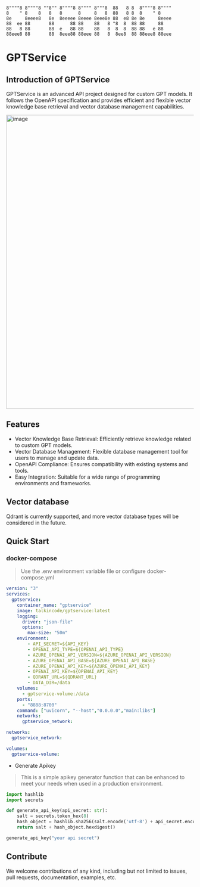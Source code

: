 
    8""""8 8""""8 ""8"" 8""""8 8"""" 8"""8  88   8 8  8""""8 8"""" 
    8    " 8    8   8   8      8     8   8  88   8 8  8    " 8     
    8e     8eeee8   8e  8eeeee 8eeee 8eee8e 88  e8 8e 8e     8eeee 
    88  ee 88       88      88 88    88   8 "8  8  88 88     88    
    88   8 88       88  e   88 88    88   8  8  8  88 88   e 88    
    88eee8 88       88  8eee88 88eee 88   8  8ee8  88 88eee8 88eee 
                                                               

# GPTService

## Introduction of GPTService

GPTService is an advanced API project designed for custom GPT models. It follows the OpenAPI specification and provides efficient and flexible vector knowledge base retrieval and vector database management capabilities.

<img width="789" alt="image" src="https://github.com/terateams/GPTService/assets/377938/12756a21-dc4a-49e6-99ab-0359162cd405">

## Features

- Vector Knowledge Base Retrieval: Efficiently retrieve knowledge related to custom GPT models.
- Vector Database Management: Flexible database management tool for users to manage and update data.
- OpenAPI Compliance: Ensures compatibility with existing systems and tools.
- Easy Integration: Suitable for a wide range of programming environments and frameworks.

## Vector database

Qdrant is currently supported, and more vector database types will be considered in the future.

## Quick Start

### docker-compose

> Use the .env environment variable file or configure docker-compose.yml

```yaml
version: "3"
services:
  gptservice:
    container_name: "gptservice"
    image: talkincode/gptservice:latest
    logging:
      driver: "json-file"
      options:
        max-size: "50m"
    environment:
        - API_SECRET=${API_KEY}
        - OPENAI_API_TYPE=${OPENAI_API_TYPE}
        - AZURE_OPENAI_API_VERSION=${AZURE_OPENAI_API_VERSION}
        - AZURE_OPENAI_API_BASE=${AZURE_OPENAI_API_BASE}
        - AZURE_OPENAI_API_KEY=${AZURE_OPENAI_API_KEY}
        - OPENAI_API_KEY=${OPENAI_API_KEY}
        - QDRANT_URL=${QDRANT_URL}
        - DATA_DIR=/data
    volumes:
      - gptservice-volume:/data
    ports:
      - "8888:8700"
    command: ["uvicorn", "--host","0.0.0.0","main:libs"]
    networks:
      gptservice_network:

networks:
  gptservice_network:

volumes:
  gptservice-volume:

```

- Generate Apikey

> This is a simple apikey generator function that can be enhanced to meet your needs when used in a production environment.

```python
import hashlib
import secrets

def generate_api_key(api_secret: str):
    salt = secrets.token_hex(8)
    hash_object = hashlib.sha256(salt.encode('utf-8') + api_secret.encode('utf-8'))
    return salt + hash_object.hexdigest()

generate_api_key("your api secret")
```


## Contribute

We welcome contributions of any kind, including but not limited to issues, pull requests, documentation, examples, etc.
